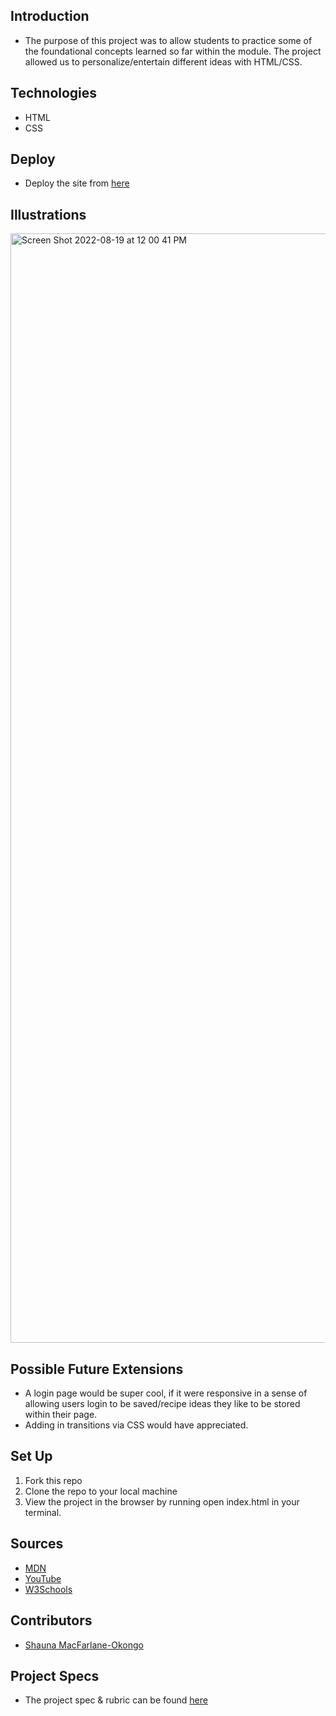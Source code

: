 ## Introduction
 - The purpose of this project was to allow students to practice some of the foundational concepts learned so far within the module. The project allowed us to personalize/entertain different ideas with HTML/CSS.

## Technologies
 - HTML
 - CSS
 
 ## Deploy
 - Deploy the site from [here](https://drslmac.github.io/static-comp-challenge/)

## Illustrations
<img width="1775" alt="Screen Shot 2022-08-19 at 12 00 41 PM" src="https://user-images.githubusercontent.com/102887963/185670265-7b774799-6410-4673-b7d8-e59be6387eff.png">

## Possible Future Extensions
 - A login page would be super cool, if it were responsive in a sense of allowing users login to be saved/recipe ideas they like to be stored within their page.
 - Adding in transitions via CSS would have appreciated.

## Set Up
1. Fork this repo
2. Clone the repo to your local machine
3. View the project in the browser by running open index.html in your terminal.

## Sources
 - [MDN](http://developer.mozilla.org/en-US/)
 - [YouTube](https://www.youtube.com/)
 - [W3Schools](https://www.w3schools.com/)

## Contributors
 - [Shauna MacFarlane-Okongo](https://github.com/DrSLMac)

## Project Specs
 - The project spec & rubric can be found [here](https://frontend.turing.edu/projects/M2-static-comp-challenge.html)
